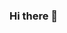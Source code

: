 ### Hi there 👋

<!--
**heimank/heimank** is a ✨ _special_ ✨ repository because its `README.md` (this file) appears on your GitHub profile.

Here are some ideas to get you started:

- 🔭 I’m currently working on my Northcoders Data Engineering bootcamp! 
- 🌱 I’m currently learning everything and anything to get me closer to becoming proficient in data! 
- 👯 I’m looking to collaborate on ...
- 🤔 I’m looking for help with ...
- 💬 Ask me about ...
- 📫 How to reach me: ...
- 😄 Pronouns: she/ her
- ⚡ Fun fact: ...
-->
